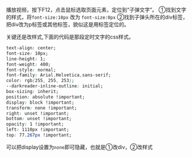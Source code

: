 播放视频，按下F12，点击鼠标选取页面元素，定位到“子弹文字”。
①找到文字的样式，将`font-size:10px` 改为 `font-size:0px`
②找到子弹头所在的div标签，把div改为p标签或其他标签，貌似这是用标签定位的。

关键还是改样式,下面的代码是那段定时文字的css样式。
```css
text-align: center;
font-size: 10px;
line-height: 1;
font-weight: 400;
font-style: normal;
font-family: Arial,Helvetica,sans-serif;
color: rgb(255, 255, 253);
--darkreader-inline-outline: initial;
box-sizing: inherit;
position: absolute !important;
display: block !important;
transform: none !important;
right: unset !important;
bottom: unset !important;
opacity: 1 !important;
left: 1110px !important;
top: 77.267px !important;
```
可以把display设置为`none`即可隐藏，也就是①改div，②改样式